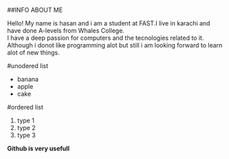 ##INFO ABOUT ME

Hello! My name is hasan and i am a student at FAST.I live in karachi and have done A-levels from Whales College.
<br/>
I have a deep passion for computers and the tecnologies related to it. Although i donot like programming alot but still i am looking forward to learn alot of new things.

#unodered list

- banana
- apple
- cake

#ordered list

1. type 1
2. type 2
3. type 3

**Github is very usefull**

